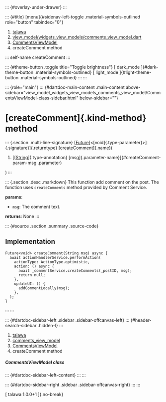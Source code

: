 ::: {#overlay-under-drawer}
:::

::: {#title}
[menu]{#sidenav-left-toggle .material-symbols-outlined role="button"
tabindex="0"}

1.  [talawa](../../index.html)
2.  [view_model/widgets_view_models/comments_view_model.dart](../../view_model_widgets_view_models_comments_view_model/)
3.  [CommentsViewModel](../../view_model_widgets_view_models_comments_view_model/CommentsViewModel-class.html)
4.  createComment method

::: self-name
createComment
:::

::: {#theme-button .toggle title="Toggle brightness"}
[ dark_mode ]{#dark-theme-button .material-symbols-outlined} [
light_mode ]{#light-theme-button .material-symbols-outlined}
:::
:::

::: {role="main"}
::: {#dartdoc-main-content .main-content above-sidebar="view_model_widgets_view_models_comments_view_model/CommentsViewModel-class-sidebar.html" below-sidebar=""}
<div>

# [createComment]{.kind-method} method

</div>

::: {.section .multi-line-signature}
[[Future](https://api.flutter.dev/flutter/dart-core/Future-class.html)[\<[void]{.type-parameter}\>]{.signature}]{.returntype}
[createComment]{.name}(

1.  [[[String](https://api.flutter.dev/flutter/dart-core/String-class.html)]{.type-annotation}
    [msg]{.parameter-name}]{#createComment-param-msg .parameter}

)
:::

::: {.section .desc .markdown}
This function add comment on the post. The function uses
`createComments` method provided by Comment Service.

**params**:

-   `msg`: The comment text.

**returns**: None
:::

::: {#source .section .summary .source-code}
## Implementation

``` language-dart
Future<void> createComment(String msg) async {
  await actionHandlerService.performAction(
    actionType: ActionType.optimistic,
    action: () async {
      await _commentService.createComments(_postID, msg);
      return null;
    },
    updateUI: () {
      addCommentLocally(msg);
    },
  );
}
```
:::
:::

::: {#dartdoc-sidebar-left .sidebar .sidebar-offcanvas-left}
::: {#header-search-sidebar .hidden-l}
:::

1.  [talawa](../../index.html)
2.  [comments_view_model](../../view_model_widgets_view_models_comments_view_model/)
3.  [CommentsViewModel](../../view_model_widgets_view_models_comments_view_model/CommentsViewModel-class.html)
4.  createComment method

##### CommentsViewModel class

::: {#dartdoc-sidebar-left-content}
:::
:::

::: {#dartdoc-sidebar-right .sidebar .sidebar-offcanvas-right}
:::
:::

[ talawa 1.0.0+1 ]{.no-break}
